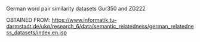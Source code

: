 German word pair similarity datasets
Gur350 and ZG222

OBTAINED FROM: https://www.informatik.tu-darmstadt.de/ukp/research_6/data/semantic_relatedness/german_relatedness_datasets/index.en.jsp
